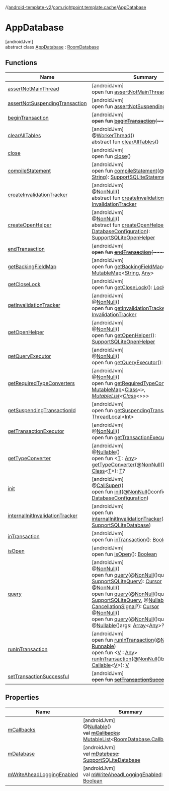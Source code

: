 //[android-template-v2](../../../index.md)/[com.rightpoint.template.cache](../index.md)/[AppDatabase](index.md)

# AppDatabase

[androidJvm]\
abstract class [AppDatabase](index.md) : [RoomDatabase](https://developer.android.com/reference/kotlin/androidx/room/RoomDatabase.html)

## Functions

| Name | Summary |
|---|---|
| [assertNotMainThread](index.md#-917214377%2FFunctions%2F1667817856) | [androidJvm]<br>open fun [assertNotMainThread](index.md#-917214377%2FFunctions%2F1667817856)() |
| [assertNotSuspendingTransaction](index.md#1166251624%2FFunctions%2F1667817856) | [androidJvm]<br>open fun [assertNotSuspendingTransaction](index.md#1166251624%2FFunctions%2F1667817856)() |
| [beginTransaction](index.md#1020009182%2FFunctions%2F1667817856) | [androidJvm]<br>~~open~~ ~~fun~~ [~~beginTransaction~~](index.md#1020009182%2FFunctions%2F1667817856)~~(~~~~)~~ |
| [clearAllTables](index.md#404244410%2FFunctions%2F1667817856) | [androidJvm]<br>@[WorkerThread](https://developer.android.com/reference/kotlin/androidx/annotation/WorkerThread.html)()<br>abstract fun [clearAllTables](index.md#404244410%2FFunctions%2F1667817856)() |
| [close](index.md#1674273423%2FFunctions%2F1667817856) | [androidJvm]<br>open fun [close](index.md#1674273423%2FFunctions%2F1667817856)() |
| [compileStatement](index.md#162913197%2FFunctions%2F1667817856) | [androidJvm]<br>open fun [compileStatement](index.md#162913197%2FFunctions%2F1667817856)(@[NonNull](https://developer.android.com/reference/kotlin/androidx/annotation/NonNull.html)()sql: [String](https://kotlinlang.org/api/latest/jvm/stdlib/kotlin/-string/index.html)): [SupportSQLiteStatement](https://developer.android.com/reference/kotlin/androidx/sqlite/db/SupportSQLiteStatement.html) |
| [createInvalidationTracker](index.md#1389914857%2FFunctions%2F1667817856) | [androidJvm]<br>@[NonNull](https://developer.android.com/reference/kotlin/androidx/annotation/NonNull.html)()<br>abstract fun [createInvalidationTracker](index.md#1389914857%2FFunctions%2F1667817856)(): [InvalidationTracker](https://developer.android.com/reference/kotlin/androidx/room/InvalidationTracker.html) |
| [createOpenHelper](index.md#-1164251690%2FFunctions%2F1667817856) | [androidJvm]<br>@[NonNull](https://developer.android.com/reference/kotlin/androidx/annotation/NonNull.html)()<br>abstract fun [createOpenHelper](index.md#-1164251690%2FFunctions%2F1667817856)(config: [DatabaseConfiguration](https://developer.android.com/reference/kotlin/androidx/room/DatabaseConfiguration.html)): [SupportSQLiteOpenHelper](https://developer.android.com/reference/kotlin/androidx/sqlite/db/SupportSQLiteOpenHelper.html) |
| [endTransaction](index.md#622722960%2FFunctions%2F1667817856) | [androidJvm]<br>~~open~~ ~~fun~~ [~~endTransaction~~](index.md#622722960%2FFunctions%2F1667817856)~~(~~~~)~~ |
| [getBackingFieldMap](index.md#-851261044%2FFunctions%2F1667817856) | [androidJvm]<br>open fun [getBackingFieldMap](index.md#-851261044%2FFunctions%2F1667817856)(): [MutableMap](https://kotlinlang.org/api/latest/jvm/stdlib/kotlin.collections/-mutable-map/index.html)<[String](https://kotlinlang.org/api/latest/jvm/stdlib/kotlin/-string/index.html), [Any](https://kotlinlang.org/api/latest/jvm/stdlib/kotlin/-any/index.html)> |
| [getCloseLock](index.md#-1597934906%2FFunctions%2F1667817856) | [androidJvm]<br>open fun [getCloseLock](index.md#-1597934906%2FFunctions%2F1667817856)(): [Lock](https://developer.android.com/reference/kotlin/java/util/concurrent/locks/Lock.html) |
| [getInvalidationTracker](index.md#-1572952849%2FFunctions%2F1667817856) | [androidJvm]<br>@[NonNull](https://developer.android.com/reference/kotlin/androidx/annotation/NonNull.html)()<br>open fun [getInvalidationTracker](index.md#-1572952849%2FFunctions%2F1667817856)(): [InvalidationTracker](https://developer.android.com/reference/kotlin/androidx/room/InvalidationTracker.html) |
| [getOpenHelper](index.md#528322745%2FFunctions%2F1667817856) | [androidJvm]<br>@[NonNull](https://developer.android.com/reference/kotlin/androidx/annotation/NonNull.html)()<br>open fun [getOpenHelper](index.md#528322745%2FFunctions%2F1667817856)(): [SupportSQLiteOpenHelper](https://developer.android.com/reference/kotlin/androidx/sqlite/db/SupportSQLiteOpenHelper.html) |
| [getQueryExecutor](index.md#1823899982%2FFunctions%2F1667817856) | [androidJvm]<br>@[NonNull](https://developer.android.com/reference/kotlin/androidx/annotation/NonNull.html)()<br>open fun [getQueryExecutor](index.md#1823899982%2FFunctions%2F1667817856)(): [Executor](https://developer.android.com/reference/kotlin/java/util/concurrent/Executor.html) |
| [getRequiredTypeConverters](index.md#204249253%2FFunctions%2F1667817856) | [androidJvm]<br>@[NonNull](https://developer.android.com/reference/kotlin/androidx/annotation/NonNull.html)()<br>open fun [getRequiredTypeConverters](index.md#204249253%2FFunctions%2F1667817856)(): [MutableMap](https://kotlinlang.org/api/latest/jvm/stdlib/kotlin.collections/-mutable-map/index.html)<[Class](https://developer.android.com/reference/kotlin/java/lang/Class.html)<*>, [MutableList](https://kotlinlang.org/api/latest/jvm/stdlib/kotlin.collections/-mutable-list/index.html)<[Class](https://developer.android.com/reference/kotlin/java/lang/Class.html)<*>>> |
| [getSuspendingTransactionId](index.md#2127040246%2FFunctions%2F1667817856) | [androidJvm]<br>open fun [getSuspendingTransactionId](index.md#2127040246%2FFunctions%2F1667817856)(): [ThreadLocal](https://developer.android.com/reference/kotlin/java/lang/ThreadLocal.html)<[Int](https://kotlinlang.org/api/latest/jvm/stdlib/kotlin/-int/index.html)> |
| [getTransactionExecutor](index.md#139460856%2FFunctions%2F1667817856) | [androidJvm]<br>@[NonNull](https://developer.android.com/reference/kotlin/androidx/annotation/NonNull.html)()<br>open fun [getTransactionExecutor](index.md#139460856%2FFunctions%2F1667817856)(): [Executor](https://developer.android.com/reference/kotlin/java/util/concurrent/Executor.html) |
| [getTypeConverter](index.md#-1472154772%2FFunctions%2F1667817856) | [androidJvm]<br>@[Nullable](https://developer.android.com/reference/kotlin/androidx/annotation/Nullable.html)()<br>open fun <[T](index.md#-1472154772%2FFunctions%2F1667817856) : [Any](https://kotlinlang.org/api/latest/jvm/stdlib/kotlin/-any/index.html)> [getTypeConverter](index.md#-1472154772%2FFunctions%2F1667817856)(@[NonNull](https://developer.android.com/reference/kotlin/androidx/annotation/NonNull.html)()klass: [Class](https://developer.android.com/reference/kotlin/java/lang/Class.html)<[T](index.md#-1472154772%2FFunctions%2F1667817856)>): [T](index.md#-1472154772%2FFunctions%2F1667817856)? |
| [init](index.md#1039887154%2FFunctions%2F1667817856) | [androidJvm]<br>@[CallSuper](https://developer.android.com/reference/kotlin/androidx/annotation/CallSuper.html)()<br>open fun [init](index.md#1039887154%2FFunctions%2F1667817856)(@[NonNull](https://developer.android.com/reference/kotlin/androidx/annotation/NonNull.html)()configuration: [DatabaseConfiguration](https://developer.android.com/reference/kotlin/androidx/room/DatabaseConfiguration.html)) |
| [internalInitInvalidationTracker](index.md#11707031%2FFunctions%2F1667817856) | [androidJvm]<br>open fun [internalInitInvalidationTracker](index.md#11707031%2FFunctions%2F1667817856)(@[NonNull](https://developer.android.com/reference/kotlin/androidx/annotation/NonNull.html)()db: [SupportSQLiteDatabase](https://developer.android.com/reference/kotlin/androidx/sqlite/db/SupportSQLiteDatabase.html)) |
| [inTransaction](index.md#-1889647314%2FFunctions%2F1667817856) | [androidJvm]<br>open fun [inTransaction](index.md#-1889647314%2FFunctions%2F1667817856)(): [Boolean](https://kotlinlang.org/api/latest/jvm/stdlib/kotlin/-boolean/index.html) |
| [isOpen](index.md#-277138657%2FFunctions%2F1667817856) | [androidJvm]<br>open fun [isOpen](index.md#-277138657%2FFunctions%2F1667817856)(): [Boolean](https://kotlinlang.org/api/latest/jvm/stdlib/kotlin/-boolean/index.html) |
| [query](index.md#-2073828541%2FFunctions%2F1667817856) | [androidJvm]<br>@[NonNull](https://developer.android.com/reference/kotlin/androidx/annotation/NonNull.html)()<br>open fun [query](index.md#-2073828541%2FFunctions%2F1667817856)(@[NonNull](https://developer.android.com/reference/kotlin/androidx/annotation/NonNull.html)()query: [SupportSQLiteQuery](https://developer.android.com/reference/kotlin/androidx/sqlite/db/SupportSQLiteQuery.html)): [Cursor](https://developer.android.com/reference/kotlin/android/database/Cursor.html)<br>@[NonNull](https://developer.android.com/reference/kotlin/androidx/annotation/NonNull.html)()<br>open fun [query](index.md#604106995%2FFunctions%2F1667817856)(@[NonNull](https://developer.android.com/reference/kotlin/androidx/annotation/NonNull.html)()query: [SupportSQLiteQuery](https://developer.android.com/reference/kotlin/androidx/sqlite/db/SupportSQLiteQuery.html), @[Nullable](https://developer.android.com/reference/kotlin/androidx/annotation/Nullable.html)()signal: [CancellationSignal](https://developer.android.com/reference/kotlin/android/os/CancellationSignal.html)?): [Cursor](https://developer.android.com/reference/kotlin/android/database/Cursor.html)<br>@[NonNull](https://developer.android.com/reference/kotlin/androidx/annotation/NonNull.html)()<br>open fun [query](index.md#-1778261672%2FFunctions%2F1667817856)(@[NonNull](https://developer.android.com/reference/kotlin/androidx/annotation/NonNull.html)()query: [String](https://kotlinlang.org/api/latest/jvm/stdlib/kotlin/-string/index.html), @[Nullable](https://developer.android.com/reference/kotlin/androidx/annotation/Nullable.html)()args: [Array](https://kotlinlang.org/api/latest/jvm/stdlib/kotlin/-array/index.html)<[Any](https://kotlinlang.org/api/latest/jvm/stdlib/kotlin/-any/index.html)>?): [Cursor](https://developer.android.com/reference/kotlin/android/database/Cursor.html) |
| [runInTransaction](index.md#1063989044%2FFunctions%2F1667817856) | [androidJvm]<br>open fun [runInTransaction](index.md#1063989044%2FFunctions%2F1667817856)(@[NonNull](https://developer.android.com/reference/kotlin/androidx/annotation/NonNull.html)()body: [Runnable](https://developer.android.com/reference/kotlin/java/lang/Runnable.html))<br>open fun <[V](index.md#1107088127%2FFunctions%2F1667817856) : [Any](https://kotlinlang.org/api/latest/jvm/stdlib/kotlin/-any/index.html)> [runInTransaction](index.md#1107088127%2FFunctions%2F1667817856)(@[NonNull](https://developer.android.com/reference/kotlin/androidx/annotation/NonNull.html)()body: [Callable](https://developer.android.com/reference/kotlin/java/util/concurrent/Callable.html)<[V](index.md#1107088127%2FFunctions%2F1667817856)>): [V](index.md#1107088127%2FFunctions%2F1667817856) |
| [setTransactionSuccessful](index.md#954356125%2FFunctions%2F1667817856) | [androidJvm]<br>~~open~~ ~~fun~~ [~~setTransactionSuccessful~~](index.md#954356125%2FFunctions%2F1667817856)~~(~~~~)~~ |

## Properties

| Name | Summary |
|---|---|
| [mCallbacks](index.md#458140437%2FProperties%2F1667817856) | [androidJvm]<br>@[Nullable](https://developer.android.com/reference/kotlin/androidx/annotation/Nullable.html)()<br>~~val~~ [~~mCallbacks~~](index.md#458140437%2FProperties%2F1667817856)~~:~~ [MutableList](https://kotlinlang.org/api/latest/jvm/stdlib/kotlin.collections/-mutable-list/index.html)<[RoomDatabase.Callback](https://developer.android.com/reference/kotlin/androidx/room/RoomDatabase.Callback.html)>? |
| [mDatabase](index.md#976187772%2FProperties%2F1667817856) | [androidJvm]<br>~~val~~ [~~mDatabase~~](index.md#976187772%2FProperties%2F1667817856)~~:~~ [SupportSQLiteDatabase](https://developer.android.com/reference/kotlin/androidx/sqlite/db/SupportSQLiteDatabase.html) |
| [mWriteAheadLoggingEnabled](index.md#-1570212237%2FProperties%2F1667817856) | [androidJvm]<br>val [mWriteAheadLoggingEnabled](index.md#-1570212237%2FProperties%2F1667817856): [Boolean](https://kotlinlang.org/api/latest/jvm/stdlib/kotlin/-boolean/index.html) |
